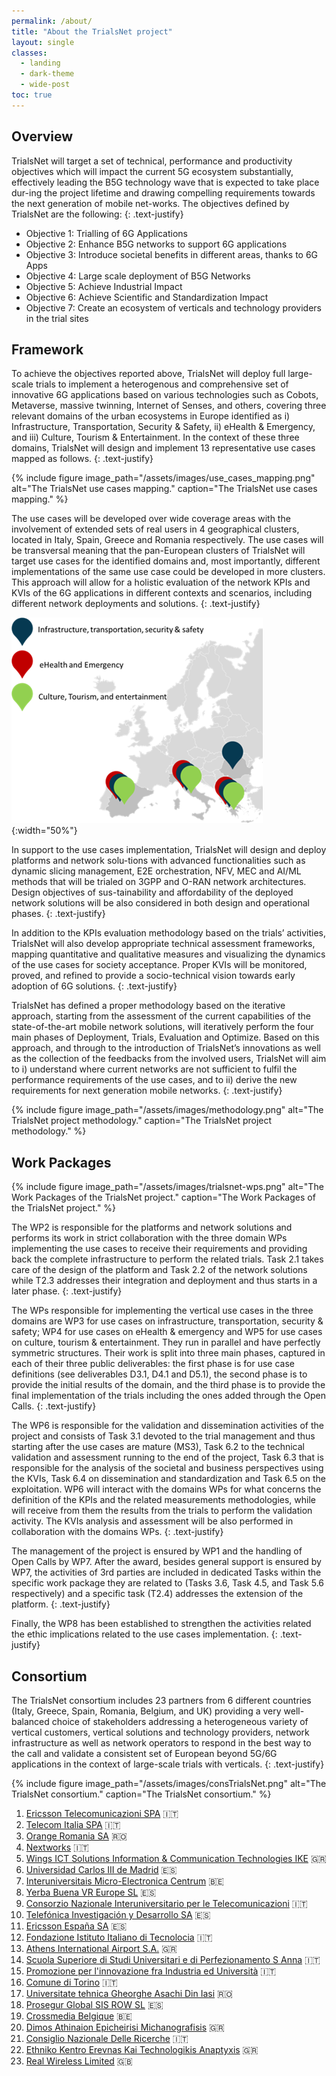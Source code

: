 ```yaml
---
permalink: /about/
title: "About the TrialsNet project"
layout: single
classes:
  - landing
  - dark-theme
  - wide-post
toc: true
---
```


## Overview

TrialsNet will target a set of technical, performance and productivity objectives which will impact the current 5G ecosystem substantially, effectively leading the B5G technology wave that is expected to take place dur-ing the project lifetime and drawing compelling requirements towards the next generation of mobile net-works. The objectives defined by TrialsNet are the following\:
{: .text-justify}
- Objective 1\: Trialling of 6G Applications 
- Objective 2\: Enhance B5G networks to support 6G applications 
- Objective 3\: Introduce societal benefits in different areas, thanks to 6G Apps 
- Objective 4\: Large scale deployment of B5G Networks 
- Objective 5\: Achieve Industrial Impact  
- Objective 6\: Achieve Scientific and Standardization Impact 
- Objective 7\: Create an ecosystem of verticals and technology providers in the trial sites 

## Framework

To achieve the objectives reported above, TrialsNet will deploy full large-scale trials to implement a heterogenous and comprehensive set of innovative 6G applications based on various technologies such as Cobots, Metaverse, massive twinning, Internet of Senses, and others, covering three relevant domains of the urban ecosystems in Europe identified as i) Infrastructure, Transportation, Security & Safety, ii) eHealth & Emergency, and iii) Culture, Tourism & Entertainment. In the context of these three domains, TrialsNet will design and implement 13 representative use cases mapped as follows.
{: .text-justify}

{% include figure image_path="/assets/images/use_cases_mapping.png" alt="The TrialsNet use cases mapping." caption="The TrialsNet use cases mapping." %}

The use cases will be developed over wide coverage areas with the involvement of extended sets of real users in 4 geographical clusters, located in Italy, Spain, Greece and Romania respectively. The use cases will be transversal meaning that the pan-European clusters of TrialsNet will target use cases for the identified domains and, most importantly, different implementations of the same use case could be developed in more clusters. This approach will allow for a holistic evaluation of the network KPIs and KVIs of the 6G applications in different contexts and scenarios, including different network deployments and solutions.
{: .text-justify}

![The TrialsNet clusters map.](/assets/images/clusters_map.png){:width="50%"}

In support to the use cases implementation, TrialsNet will design and deploy platforms and network solu-tions with advanced functionalities such as dynamic slicing management, E2E orchestration, NFV, MEC and AI/ML methods that will be trialed on 3GPP and O-RAN network architectures. Design objectives of sus-tainability and affordability of the deployed network solutions will be also considered in both design and operational phases. 
{: .text-justify}

In addition to the KPIs evaluation methodology based on the trials’ activities, TrialsNet will also develop appropriate technical assessment frameworks, mapping quantitative and qualitative measures and visualizing the dynamics of the use cases for society acceptance. Proper KVIs will be monitored, proved, and refined to provide a socio-technical vision towards early adoption of 6G solutions.
{: .text-justify}

TrialsNet has defined a proper methodology based on the iterative approach, starting from the assessment of the current capabilities of the state-of-the-art mobile network solutions, will iteratively perform the four main phases of Deployment, Trials, Evaluation and Optimize. Based on this approach, and through to the introduction of TrialsNet’s innovations as well as the collection of the feedbacks from the involved users, TrialsNet will aim to i) understand where current networks are not sufficient to fulfil the performance requirements of  the use cases, and to ii) derive the new requirements for next generation mobile networks.
{: .text-justify}

{% include figure image_path="/assets/images/methodology.png" alt="The TrialsNet project methodology." caption="The TrialsNet project methodology." %}

## Work Packages
{% include figure image_path="/assets/images/trialsnet-wps.png" alt="The Work Packages of the TrialsNet project." caption="The Work Packages of the TrialsNet project." %}

The WP2 is responsible for the platforms and network solutions and performs its work in strict collaboration with the three domain WPs implementing the use cases to receive their requirements and providing back the complete infrastructure to perform the related trials. Task 2.1 takes care of the design of the platform and Task 2.2 of the network solutions while T2.3 addresses their integration and deployment and thus starts in a later phase.
{: .text-justify}

The WPs responsible for implementing the vertical use cases in the three domains are WP3 for use cases on infrastructure, transportation, security & safety; WP4 for use cases on eHealth & emergency and WP5 for use cases on culture, tourism & entertainment. They run in parallel and have perfectly symmetric structures. Their work is split into three main phases, captured in each of their three public deliverables: the first phase is for use case definitions (see deliverables D3.1, D4.1 and D5.1), the second phase is to provide the initial results of the domain, and the third phase is to provide the final implementation of the trials including the ones added through the Open Calls.
{: .text-justify}

The WP6 is responsible for the validation and dissemination activities of the project and consists of Task 3.1 devoted to the trial management and thus starting after the use cases are mature (MS3), Task 6.2 to the technical validation and assessment running to the end of the project,  Task 6.3 that is responsible for the analysis of the societal and business perspectives using the KVIs, Task 6.4 on dissemination and standardization and Task 6.5 on the exploitation. WP6 will interact with the domains WPs for what concerns the definition of the KPIs and the related measurements methodologies, while will receive from them the results from the trials to perform the validation activity. The KVIs analysis and assessment will be also performed in collaboration with the domains WPs.
{: .text-justify}

The management of the project is ensured by WP1 and the handling of Open Calls by WP7. After the award, besides general support is ensured by WP7, the activities of 3rd parties are included in dedicated Tasks within the specific work package they are related to (Tasks 3.6, Task 4.5, and Task 5.6 respectively) and a specific task (T2.4) addresses the extension of the platform.
{: .text-justify}

Finally, the WP8 has been established to strengthen the activities related the ethic implications related to the use cases implementation.
{: .text-justify}

## Consortium
The TrialsNet consortium includes 23 partners from 6 different countries (Italy, Greece, Spain, Romania, Belgium, and UK) providing a very well-balanced choice of stakeholders addressing a heterogeneous variety of vertical customers, vertical solutions and technology providers, network infrastructure as well as network operators to respond in the best way to the call and validate a consistent set of European beyond 5G/6G applications in the context of large-scale trials with verticals.
{: .text-justify}

{% include figure image_path="/assets/images/consTrialsNet.png" alt="The TrialsNet consortium." caption="The TrialsNet consortium." %}

1. [Ericsson Telecomunicazioni SPA](https://trialsnet.eu/consortium/TEI/) :it: 
1. [Telecom Italia SPA](https://trialsnet.eu/consortium/TIM/) :it: 
1. [Orange Romania SA](https://trialsnet.eu/consortium/ORO/) :romania:
1. [Nextworks](https://trialsnet.eu/consortium/NXW/) :it:
1. [Wings ICT Solutions Information & Communication Technologies IKE](https://trialsnet.eu/consortium/WINGS/) :greece:
1. [Universidad Carlos III de Madrid](https://trialsnet.eu/consortium/UC3M/) :es:
1. [Interuniversitais Micro-Electronica Centrum](https://trialsnet.eu/consortium/IMEC/) :belgium:
1. [Yerba Buena VR Europe SL](https://trialsnet.eu/consortium/YBVR/) :es:
1. [Consorzio Nazionale Interuniversitario per le Telecomunicazioni](https://trialsnet.eu/consortium/CNIT/) :it: 
1. [Telefónica Investigación y Desarrollo SA](https://trialsnet.eu/consortium/TID/) :es:
1. [Ericsson España SA](https://trialsnet.eu/consortium/ERC/) :es:
1. [Fondazione Istituto Italiano di Tecnolocia](https://trialsnet.eu/consortium/IIT/) :it: 
1. [Athens International Airport S.A.]() :greece:
1. [Scuola Superiore di Studi Universitari e di Perfezionamento S Anna](https://trialsnet.eu/consortium/SSSA/) :it: 
1. [Promozione per l'innovazione fra Industria ed Università](https://trialsnet.eu/consortium/PIIU/) :it: 
1. [Comune di Torino](https://trialsnet.eu/consortium/COTO/) :it: 
1. [Universitate tehnica Gheorghe Asachi Din Iasi](https://trialsnet.eu/consortium/TUIASI/) :romania:
1. [Prosegur Global SIS ROW SL](https://trialsnet.eu/consortium/PROS/) :es:
1. [Crossmedia Belgique](https://trialsnet.eu/consortium/CROSSM/) :belgium:
1. [Dimos Athinaion Epicheirisi Michanografisis](https://trialsnet.eu/consortium/DAEM/) :greece:
1. [Consiglio Nazionale Delle Ricerche](https://trialsnet.eu/consortium/CNR/) :it: 
1. [Ethniko Kentro Erevnas Kai Technologikis Anaptyxis](https://trialsnet.eu/consortium/CERTH/) :greece:
1. [Real Wireless Limited](https://trialsnet.eu/consortium/RW/) :uk:
